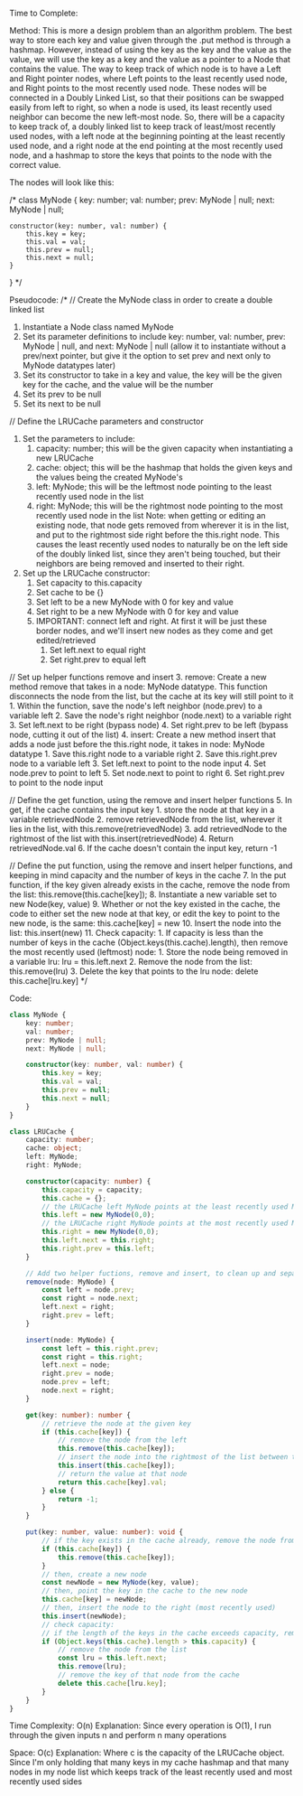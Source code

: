 Time to Complete:

Method: This is more a design problem than an algorithm problem. The best way to store each key and value given through the .put method is through a hashmap. However, instead of using the key as the key and the value as the value, we will use the key as a key and the value as a pointer to a Node that contains the value. The way to keep track of which node is to have a Left and Right pointer nodes, where Left points to the least recently used node, and Right points to the most recently used node. These nodes will be connected in a Doubly Linked List, so that their positions can be swapped easily from left to right, so when a node is used, its least recently used neighbor can become the new left-most node. So, there will be a capacity to keep track of, a doubly linked list to keep track of least/most recently used nodes, with a left node at the beginning pointing at the least recently used node, and a right node at the end pointing at the most recently used node, and a hashmap to store the keys that points to the node with the correct value.

The nodes will look like this:

/*
class MyNode {
    key: number;
    val: number;
    prev: MyNode | null;
    next: MyNode | null;

    constructor(key: number, val: number) {
        this.key = key;
        this.val = val;
        this.prev = null;
        this.next = null;
    }
}
*/

Pseudocode:
/*
// Create the MyNode class in order to create a double linked list
1. Instantiate a Node class named MyNode
  1. Set its parameter definitions to include key: number, val: number, prev: MyNode | null, and next: MyNode | null (allow it to instantiate without a prev/next pointer, but give it the option to set prev and next only to MyNode datatypes later)
  2. Set its constructor to take in a key and value, the key will be the given key for the cache, and the value will be the number
  3. Set its prev to be null
  4. Set its next to be null

// Define the LRUCache parameters and constructor
1. Set the parameters to include:
    1. capacity: number; this will be the given capacity when instantiating a new LRUCache
    2. cache: object; this will be the hashmap that holds the given keys and the values being the created MyNode's
    3. left: MyNode; this will be the leftmost node pointing to the least recently used node in the list
    4. right: MyNode; this will be the rightmost node pointing to the most recently used node in the list
    Note: when getting or editing an existing node, that node gets removed from wherever it is in the list, and put to the rightmost side right before the this.right node. This causes the least recently used nodes to naturally be on the left side of the doubly linked list, since they aren't being touched, but their neighbors are being removed and inserted to their right.
2. Set up the LRUCache constructor:
    1. Set capacity to this.capacity
    2. Set cache to be {}
    3. Set left to be a new MyNode with 0 for key and value
    4. Set right to be a new MyNode with 0 for key and value
    5. IMPORTANT: connect left and right. At first it will be just these border nodes, and we'll insert new nodes as they come and get edited/retrieved
        1. Set left.next to equal right
        2. Set right.prev to equal left

// Set up helper functions remove and insert
3. remove: Create a new method remove that takes in a node: MyNode datatype. This function disconnects the node from the list, but the cache at its key will still point to it
    1. Within the function, save the node's left neighbor (node.prev) to a variable left
    2. Save the node's right neighbor (node.next) to a variable right
    3. Set left.next to be right (bypass node)
    4. Set right.prev to be left (bypass node, cutting it out of the list)
4. insert: Create a new method insert that adds a node just before the this.right node, it takes in node: MyNode datatype
    1. Save this.right node to a variable right
    2. Save this.right.prev node to a variable left
    3. Set left.next to point to the node input
    4. Set node.prev to point to left
    5. Set node.next to point to right
    6. Set right.prev to point to the node input

// Define the get function, using the remove and insert helper functions
5. In get, if the cache contains the input key
    1. store the node at that key in a variable retrievedNode
    2. remove retrievedNode from the list, wherever it lies in the list, with this.remove(retrievedNode)
    3. add retrievedNode to the rightmost of the list with this.insert(retrievedNode)
    4. Return retrievedNode.val
6. If the cache doesn't contain the input key, return -1

// Define the put function, using the remove and insert helper functions, and keeping in mind capacity and the number of keys in the cache
7. In the put function, if the key given already exists in the cache, remove the node from the list: this.remove(this.cache[key]);
8. Instantiate a new variable set to new Node(key, value)
9. Whether or not the key existed in the cache, the code to either set the new node at that key, or edit the key to point to the new node, is the same: this.cache[key] = new
10. Insert the node into the list: this.insert(new)
11. Check capacity:
    1. If capacity is less than the number of keys in the cache (Object.keys(this.cache).length), then remove the most recently used (leftmost) node:
        1. Store the node being removed in a variable lru: lru = this.left.next
        2. Remove the node from the list: this.remove(lru)
        3. Delete the key that points to the lru node: delete this.cache[lru.key]
*/

Code:

```ts
class MyNode {
    key: number;
    val: number;
    prev: MyNode | null;
    next: MyNode | null;

    constructor(key: number, val: number) {
        this.key = key;
        this.val = val;
        this.prev = null;
        this.next = null;
    }
}

class LRUCache {
    capacity: number;
    cache: object;
    left: MyNode;
    right: MyNode;

    constructor(capacity: number) {
        this.capacity = capacity;
        this.cache = {};
        // the LRUCache left MyNode points at the least recently used MyNode
        this.left = new MyNode(0,0);
        // the LRUCache right MyNode points at the most recently used MyNode
        this.right = new MyNode(0,0);
        this.left.next = this.right;
        this.right.prev = this.left;
    }

    // Add two helper fuctions, remove and insert, to clean up and separate responsibilities, easier to implement
    remove(node: MyNode) {
        const left = node.prev;
        const right = node.next;
        left.next = right;
        right.prev = left;
    }

    insert(node: MyNode) {
        const left = this.right.prev;
        const right = this.right;
        left.next = node;
        right.prev = node;
        node.prev = left;
        node.next = right;
    }

    get(key: number): number {
        // retrieve the node at the given key
        if (this.cache[key]) {
            // remove the node from the left
            this.remove(this.cache[key]);
            // insert the node into the rightmost of the list between the right pointer and its previous node
            this.insert(this.cache[key]);
            // return the value at that node
            return this.cache[key].val;
        } else {
            return -1;
        }
    }

    put(key: number, value: number): void {
        // if the key exists in the cache already, remove the node from the list
        if (this.cache[key]) {
            this.remove(this.cache[key]);
        }
        // then, create a new node
        const newNode = new MyNode(key, value);
        // then, point the key in the cache to the new node
        this.cache[key] = newNode;
        // then, insert the node to the right (most recently used)
        this.insert(newNode);
        // check capacity:
        // if the length of the keys in the cache exceeds capacity, remove the left most node
        if (Object.keys(this.cache).length > this.capacity) {
            // remove the node from the list
            const lru = this.left.next;
            this.remove(lru);
            // remove the key of that node from the cache
            delete this.cache[lru.key];
        }
    }
}
```


Time Complexity: O(n)
Explanation: Since every operation is O(1), I run through the given inputs n and perform n many operations

Space: O(c)
Explanation: Where c is the capacity of the LRUCache object. Since I'm only holding that many keys in my cache hashmap and that many nodes in my node list which keeps track of the least recently used and most recently used sides

